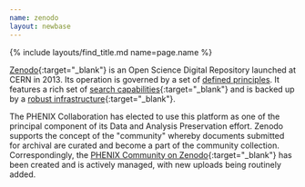 ```yaml
---
name: zenodo
layout: newbase
---
```


{% include layouts/find_title.md name=page.name %}

[Zenodo](https://about.zenodo.org/){:target="_blank"} is an Open Science Digital Repository launched at CERN in 2013. Its operation is governed by a set of [defined principles](https://about.zenodo.org/principles/). It features a rich set of [search capabilities](https://about.zenodo.org/principles/){:target="_blank"} and is backed up by a [robust infrastructure](https://about.zenodo.org/infrastructure/){:target="_blank"}.

The PHENIX Collaboration has elected to use this platform as one of the principal component of its Data and Analysis Preservation effort. Zenodo supports the concept of the "community" whereby documents submitted for archival are curated and become a part of the community collection. Correspondingly, the [PHENIX Community on Zenodo](https://zenodo.org/communities/phenixcollaboration/){:target="_blank"} has been created and is actively managed, with new uploads being routinely added.

